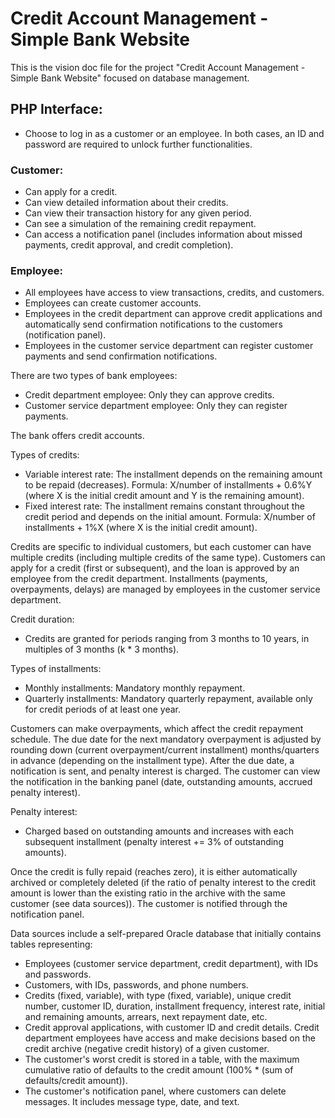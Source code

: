 # Credit Account Management - Simple Bank Website

This is the vision doc file for the project "Credit Account Management - Simple Bank Website" focused on database management.

## PHP Interface:
- Choose to log in as a customer or an employee. In both cases, an ID and password are required to unlock further functionalities.

### Customer:
- Can apply for a credit.
- Can view detailed information about their credits.
- Can view their transaction history for any given period.
- Can see a simulation of the remaining credit repayment.
- Can access a notification panel (includes information about missed payments, credit approval, and credit completion).

### Employee:
- All employees have access to view transactions, credits, and customers.
- Employees can create customer accounts.
- Employees in the credit department can approve credit applications and automatically send confirmation notifications to the customers (notification panel).
- Employees in the customer service department can register customer payments and send confirmation notifications.

There are two types of bank employees:
- Credit department employee: Only they can approve credits.
- Customer service department employee: Only they can register payments.

The bank offers credit accounts.

Types of credits:
- Variable interest rate: The installment depends on the remaining amount to be repaid (decreases). Formula: X/number of installments + 0.6%Y (where X is the initial credit amount and Y is the remaining amount).
- Fixed interest rate: The installment remains constant throughout the credit period and depends on the initial amount. Formula: X/number of installments + 1%X (where X is the initial credit amount).

Credits are specific to individual customers, but each customer can have multiple credits (including multiple credits of the same type). Customers can apply for a credit (first or subsequent), and the loan is approved by an employee from the credit department. Installments (payments, overpayments, delays) are managed by employees in the customer service department.

Credit duration:
- Credits are granted for periods ranging from 3 months to 10 years, in multiples of 3 months (k * 3 months).

Types of installments:
- Monthly installments: Mandatory monthly repayment.
- Quarterly installments: Mandatory quarterly repayment, available only for credit periods of at least one year.

Customers can make overpayments, which affect the credit repayment schedule. The due date for the next mandatory overpayment is adjusted by rounding down (current overpayment/current installment) months/quarters in advance (depending on the installment type). After the due date, a notification is sent, and penalty interest is charged. The customer can view the notification in the banking panel (date, outstanding amounts, accrued penalty interest).

Penalty interest:
- Charged based on outstanding amounts and increases with each subsequent installment (penalty interest += 3% of outstanding amounts).

Once the credit is fully repaid (reaches zero), it is either automatically archived or completely deleted (if the ratio of penalty interest to the credit amount is lower than the existing ratio in the archive with the same customer (see data sources)). The customer is notified through the notification panel.

Data sources include a self-prepared Oracle database that initially contains tables representing:
- Employees (customer service department, credit department), with IDs and passwords.
- Customers, with IDs, passwords, and phone numbers.
- Credits (fixed, variable), with type (fixed, variable), unique credit number, customer ID, duration, installment frequency, interest rate, initial and remaining amounts, arrears, next repayment date, etc.
- Credit approval applications, with customer ID and credit details. Credit department employees have access and make decisions based on the credit archive (negative credit history) of a given customer.
- The customer's worst credit is stored in a table, with the maximum cumulative ratio of defaults to the credit amount (100% * (sum of defaults/credit amount)).
- The customer's notification panel, where customers can delete messages. It includes message type, date, and text.